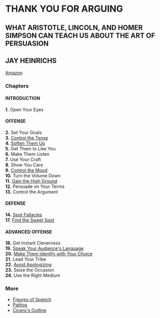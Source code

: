 # THANK YOU FOR ARGUING
## WHAT ARISTOTLE, LINCOLN, AND HOMER SIMPSON CAN TEACH US ABOUT THE ART OF PERSUASION
## JAY HEINRICHS
[Amazon](https://www.amazon.com/Thank-You-Arguing-Revised-Updated/dp/0385347758/ref=sr_1_1?ie=UTF8&qid=1488659508&sr=8-1&keywords=THANK+YOU+for+arguing)

### Chapters  
#### INTRODUCTION  
**1.** Open Your Eyes  

#### OFFENSE  
**2.** Set Your Goals  
**3.** [Control the Tense](chapter_03.md)  
**4.** [Soften Them Up](chapter_04.md)  
**5.** Get Them to Like You  
**6.** Make Them Listen  
**7.** Use Your Craft  
**8.** Show You Care  
**9.** [Control the Mood](chapter_09.md)  
**10.** Turn the Volume Down  
**11.** [Gain the High Ground](chapter_11.md)  
**12.** Persuade on Your Terms  
**13.** Control the Argument

#### DEFENSE  
**14.** [Spot Fallacies](chapter_14.md)  
**17.** [Find the Sweet Spot](chapter_17.md)  

#### ADVANCED OFFENSE  
**18.** Get Instant Cleverness  
**19.** [Speak Your Audience's Language](chapter_19.md)  
**20.** [Make Them Identify with Your Choice](chapter_20.md)  
**21.** Lead Your Tribe  
**22.** [Avoid Apologizing](chapter_22.md)  
**23.** Seize the Occasion  
**24.** Use the Right Medium

### More
- [Figures of Speech](figures_of_speech.md)  
- [Pathos](pathos.md)
- [Cicero's Outline](ciceros_outline.md)
